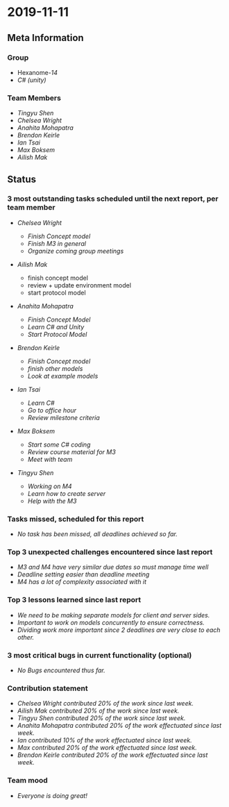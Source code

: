 # 2019-11-11

## Meta Information

### Group

 * Hexanome-*14*
 * *C# (unity)*

### Team Members

 * *Tingyu Shen*
 * *Chelsea Wright*
 * *Anahita Mohapatra*
 * *Brendon Keirle*
 * *Ian Tsai*
 * *Max Boksem*
 * *Ailish Mak*

## Status

### 3 most outstanding tasks scheduled until the next report, per team member

 * *Chelsea Wright*
   * *Finish Concept model*
   * *Finish M3 in general*
   * *Organize coming group meetings*
   
   
 * *Ailish Mak*
   * finish concept model
   * review + update environment model
   * start protocol model
 
 
 * *Anahita Mohapatra*
   * *Finish Concept Model*
   * *Learn C# and Unity*
   * *Start Protocol Model*
 
 * *Brendon Keirle*
   * *Finish Concept model*
   * *finish other models*
   * *Look at example models*
 
 
 * *Ian Tsai*
   * *Learn C#*
   * *Go to office hour*
   * *Review milestone criteria*


 * *Max Boksem*
   * *Start some C# coding*
   * *Review course material for M3*
   * *Meet with team*
 
 
 * *Tingyu Shen*
   * *Working on M4*
   * *Learn how to create server*
   * *Help with the M3*



### Tasks missed, scheduled for this report

 * *No task has been missed, all deadlines achieved so far.*

### Top 3 unexpected challenges encountered since last report

 * *M3 and M4 have very similar due dates so must manage time well*
 * *Deadline setting easier than deadline meeting*
 * *M4 has a lot of complexity associated with it*
 

### Top 3 lessons learned since last report

   * *We need to be making separate models for client and server sides.*
   * *Important to work on models concurrently to ensure correctness.*
   * *Dividing work more important since 2 deadlines are very close to each other.*

### 3 most critical bugs in current functionality (optional)

 * *No Bugs encountered thus far.*

### Contribution statement

 * *Chelsea Wright contributed 20% of the work since last week.*
 * *Ailish Mak contributed 20% of the work since last week.*
 * *Tingyu Shen contributed 20% of the work since last week.*
 * *Anahita Mohapatra contributed 20% of the work effectuated since last week.*
 * *Ian contributed 10% of the work effectuated since last week.*
 * *Max contributed 20% of the work effectuated since last week.*
 * *Brendon Keirle contributed 20% of the work effectuated since last week.*

### Team mood

 * *Everyone is doing great!*
